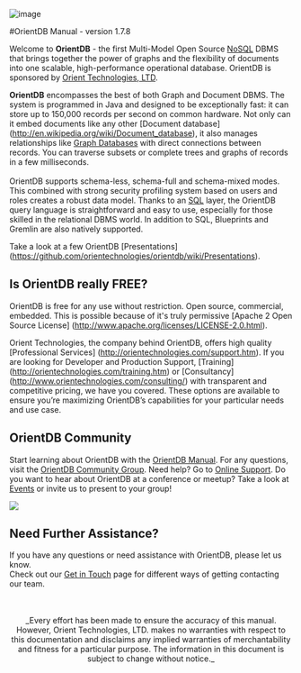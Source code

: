 ![image](http://www.orientdb.org/images/orientdb_logo_mid.png)

#OrientDB Manual - version 1.7.8

Welcome to **OrientDB** - the first Multi-Model Open Source [NoSQL](http://en.wikipedia.org/wiki/NoSQL) DBMS that brings together the power of graphs and the flexibility of documents into one scalable, high-performance operational database. OrientDB is sponsored by [Orient Technologies, LTD](http://www.orientechnologies.com).

**OrientDB** encompasses the best of both Graph and Document DBMS. The system is programmed in Java and designed to be exceptionally fast: it can store up to 150,000 records per second on common hardware. Not only can it embed documents like any other [Document database] (http://en.wikipedia.org/wiki/Document_database), it also manages relationships like [Graph Databases](http://en.wikipedia.org/wiki/Graph_database) with direct connections between records. You can traverse subsets or complete trees and graphs of records in a few milliseconds. 
<br>
<br>
OrientDB supports schema-less, schema-full and schema-mixed modes. This combined with strong security profiling system based on users and roles creates a robust data model.  Thanks to an [SQL](sql/SQL.md) layer, the OrientDB query language is straightforward and easy to use, especially for those skilled in the relational DBMS world. In addition to SQL, Blueprints and Gremlin are also natively supported.

Take a look at a few OrientDB [Presentations] (https://github.com/orientechnologies/orientdb/wiki/Presentations).

## Is OrientDB really FREE?

OrientDB is free for any use without restriction. Open source, commercial, embedded. This is possible because of it's truly permissive [Apache 2 Open Source License] (http://www.apache.org/licenses/LICENSE-2.0.html).

Orient Technologies, the company behind OrientDB, offers high quality [Professional Services] (http://orientechnologies.com/support.htm). If you are looking for Developer and Production Support, [Training] (http://orientechnologies.com/training.htm) or [Consultancy] (http://www.orientechnologies.com/consulting/) with transparent and competitive pricing, we have you covered. These options are available to ensure you’re maximizing OrientDB’s capabilities for your particular needs and use case.

## OrientDB Community

Start learning about OrientDB with the [OrientDB Manual](http://orientechnologies.com/docs). For any questions, visit the [OrientDB Community Group](http://www.orientdb.org/community-group.htm). Need help? Go to [Online Support](https://gitter.im/orientechnologies/orientdb). Do you want to hear about OrientDB at a conference or meetup? Take a look at [Events](http://www.orientechnologies.com/events/) or invite us to present to your group!

[![](http://mac.softpedia.com/base_img/softpedia_free_award_f.gif)](http://mac.softpedia.com/get/Developer-Tools/Orient.shtml)

## Need Further Assistance? 

If you have any questions or need assistance with OrientDB, please let us know.  
Check out our [Get in Touch](Get-in-Touch.md) page for different ways of getting contacting our team.

<br>
<br>
<center>_Every effort has been made to ensure the accuracy of this manual. However, Orient Technologies, LTD. makes no warranties with respect to this documentation and disclaims any implied warranties of merchantability and fitness for a particular purpose. The information in this document is subject to change without notice._
</center>
